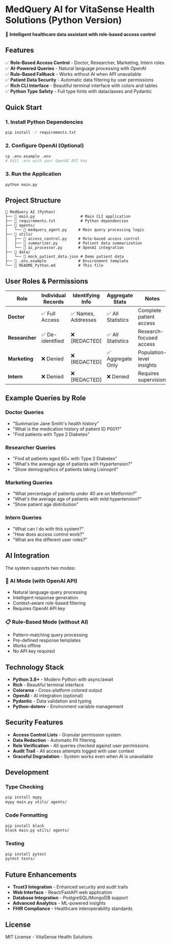 # MedQuery AI for VitaSense Health Solutions (Python Version)

🏥 **Intelligent healthcare data assistant with role-based access control**

## Features

✅ **Role-Based Access Control** - Doctor, Researcher, Marketing, Intern roles  
✅ **AI-Powered Queries** - Natural language processing with OpenAI  
✅ **Rule-Based Fallback** - Works without AI when API unavailable  
✅ **Patient Data Security** - Automatic data filtering by user permissions  
✅ **Rich CLI Interface** - Beautiful terminal interface with colors and tables  
✅ **Python Type Safety** - Full type hints with dataclasses and Pydantic  

## Quick Start

### 1. Install Python Dependencies

```bash
pip install -r requirements.txt
```

### 2. Configure OpenAI (Optional)

```bash
cp .env.example .env
# Edit .env with your OpenAI API key
```

### 3. Run the Application

```bash
python main.py
```

## Project Structure

```
📁 MedQuery AI (Python)
├── 📄 main.py                    # Main CLI application
├── 📄 requirements.txt           # Python dependencies
├── 📁 agents/
│   └── 📄 medquery_agent.py     # Main query processing logic
├── 📁 utils/
│   ├── 📄 access_control.py     # Role-based access control
│   ├── 📄 summarizer.py         # Patient data summarization
│   └── 📄 ai_processor.py       # OpenAI integration
├── 📁 data/
│   └── 📄 mock_patient_data.json # Demo patient data
├── 📄 .env.example              # Environment template
└── 📄 README_Python.md          # This file
```

## User Roles & Permissions

| Role | Individual Records | Identifying Info | Aggregate Stats | Notes |
|------|-------------------|------------------|----------------|-------|
| **Doctor** | ✅ Full Access | ✅ Names, Addresses | ✅ All Statistics | Complete patient access |
| **Researcher** | ✅ De-identified | ❌ [REDACTED] | ✅ All Statistics | Research-focused access |
| **Marketing** | ❌ Denied | ❌ [REDACTED] | ✅ Aggregate Only | Population-level insights |
| **Intern** | ❌ Denied | ❌ [REDACTED] | ❌ Denied | Requires supervision |

## Example Queries by Role

### Doctor Queries
- "Summarize Jane Smith's health history"
- "What is the medication history of patient ID P001?"
- "Find patients with Type 2 Diabetes"

### Researcher Queries
- "Find all patients aged 60+ with Type 2 Diabetes"
- "What's the average age of patients with Hypertension?"
- "Show demographics of patients taking Lisinopril"

### Marketing Queries
- "What percentage of patients under 40 are on Metformin?"
- "What's the average age of patients with mild hypertension?"
- "Show patient age distribution"

### Intern Queries
- "What can I do with this system?"
- "How does access control work?"
- "What are the different user roles?"

## AI Integration

The system supports two modes:

### 🤖 AI Mode (with OpenAI API)
- Natural language query processing
- Intelligent response generation
- Context-aware role-based filtering
- Requires OpenAI API key

### 📋 Rule-Based Mode (without AI)
- Pattern-matching query processing
- Pre-defined response templates
- Works offline
- No API key required

## Technology Stack

- **Python 3.8+** - Modern Python with async/await
- **Rich** - Beautiful terminal interface
- **Colorama** - Cross-platform colored output
- **OpenAI** - AI integration (optional)
- **Pydantic** - Data validation and typing
- **Python-dotenv** - Environment variable management

## Security Features

- **Access Control Lists** - Granular permission system
- **Data Redaction** - Automatic PII filtering
- **Role Verification** - All queries checked against user permissions
- **Audit Trail** - All access attempts logged with user context
- **Graceful Degradation** - System works even when AI is unavailable

## Development

### Type Checking
```bash
pip install mypy
mypy main.py utils/ agents/
```

### Code Formatting
```bash
pip install black
black main.py utils/ agents/
```

### Testing
```bash
pip install pytest
pytest tests/
```

## Future Enhancements

- **Trust3 Integration** - Enhanced security and audit trails
- **Web Interface** - React/FastAPI web application
- **Database Integration** - PostgreSQL/MongoDB support
- **Advanced Analytics** - ML-powered insights
- **FHIR Compliance** - Healthcare interoperability standards

## License

MIT License - VitaSense Health Solutions